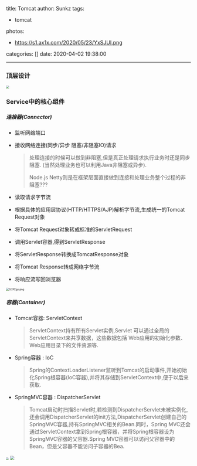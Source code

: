 title: Tomcat
author: Sunkz
tags:
  - tomcat

photos:

- https://s1.ax1x.com/2020/05/23/YxSJUI.png

categories: []
date: 2020-04-02 19:38:00

---
### 顶层设计

<img src="https://s1.ax1x.com/2020/04/01/G30Si9.png" style="zoom:50%;" />

### Service中的核心组件

##### 连接器(Connector) 

- 监听网络端口

- 接收网络连接(同步/异步 阻塞/非阻塞IO)请求

  > 处理连接的时候可以做到非阻塞,但是真正处理请求执行业务时还是同步阻塞. (当然处理业务也可以利用Java非阻塞或异步).
  >
  > Node.js Netty则是在框架层面直接做到连接和处理业务整个过程的非阻塞???

- 读取请求字节流

- 根据具体的应用层协议(HTTP/HTTPS/AJP)解析字节流,生成统一的Tomcat Request对象

- 将Tomcat Request对象转成标准的ServletRequest

- 调用Servlet容器,得到ServletResponse

- 将ServletResponse转换成TomcatResponse对象

- 将Tomcat Response转成网络字节流

- 将响应流写回浏览器

<img src="https://s1.ax1x.com/2020/04/01/G3XEgs.png" alt="G3XEgs.png" style="zoom:50%;" />

##### 容器(Container) 

- Tomcat容器: ServletContext 

  > ServletContext持有所有Servlet实例,Servlet 可以通过全局的ServletContext来共享数据，这些数据包括 Web应用的初始化参数、Web应用目录下的文件资源等.
  
- Spring容器 : IoC

  > Spring的ContextLoaderListener监听到Tomcat的启动事件,开始初始化Spring根容器(IoC容器),并将其存储到ServletContext中,便于以后来获取.
  
- SpringMVC容器 : DispatcherServlet

  > Tomcat启动时扫描Servlet时,若检测到DispatcherServlet未被实例化,还会调用DispatcherServlet的init方法,DispatcherServlet创建自己的SpringMVC容器,持有SpringMVC相关的Bean.同时，Spring MVC还会通过ServletContext拿到Spring根容器，并将Spring根容器设为SpringMVC容器的父容器.Spring MVC容器可以访问父容器中的Bean，但是父容器不能访问子容器的Bea.

<img src="https://s1.ax1x.com/2020/04/02/GJkfij.png" style="zoom: 45%;" />

<img src="https://s1.ax1x.com/2020/04/02/GYJFOO.png" style="zoom: 67%;" />